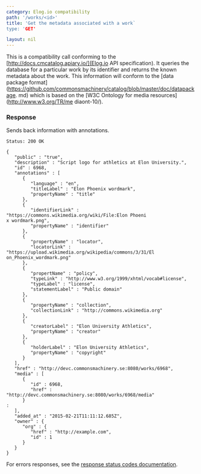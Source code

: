 ```yaml
---
category: Elog.io compatibility
path: '/works/<id>'
title: 'Get the metadata associated with a work`
type: 'GET'

layout: nil
---
```


This is a compatibility call conforming to the
[http://docs.cmcatalog.apiary.io/](Elog.io API specification). It queries
the database for a particular work by its identifier and returns the known
metadata about the work. This information will conform to the [data package
format](https://github.com/commonsmachinery/catalog/blob/master/doc/datapackage.
md)
which is based on the [W3C Ontology for media resources](http://www.w3.org/TR/me
diaont-10/).


### Response

Sends back information with annotations.

```Status: 200 OK```
```
{
   "public" : "true",
   "description" : "Script logo for athletics at Elon University.",
   "id" : 6968,
   "annotations" : [
      {
         "language" : "en",
         "titleLabel" : "Elon Phoenix wordmark",
         "propertyName" : "title"
      },
      {
         "identifierLink" : "https://commons.wikimedia.org/wiki/File:Elon Phoeni
x wordmark.png",
         "propertyName" : "identifier"
      },
      {
         "propertyName" : "locator",
         "locatorLink" : "https://upload.wikimedia.org/wikipedia/commons/3/31/El
on_Phoenix_wordmark.png"
      },
      {
         "propertName" : "policy",
         "typeLink" : "http://www.w3.org/1999/xhtml/vocab#license",
         "typeLabel" : "license",
         "statementLabel" : "Public domain"
      },
      {
         "propertyName" : "collection",
         "collectionLink" : "http://commons.wikimedia.org"
      },
      {
         "creatorLabel" : "Elon University Athletics",
         "propertyName" : "creator"
      },
      {
         "holderLabel" : "Elon University Athletics",
         "propertyName" : "copyright"
      }
   ],
   "href" : "http://devc.commonsmachinery.se:8080/works/6968",
   "media" : [
      {
         "id" : 6968,
         "href" : "http://devc.commonsmachinery.se:8080/works/6968/media"
      }
:
   ],
   "added_at" : "2015-02-21T11:11:12.685Z",
   "owner" : {
      "org" : {
         "href" : "http://example.com",
         "id" : 1
      }
   }
}
```

For errors responses, see the [response status codes documentation](#response-status-codes).
